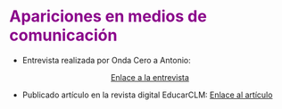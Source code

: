 # <FONT COLOR=#8B008B>Apariciones en medios de comunicación</font>

* Entrevista realizada por Onda Cero a Antonio:

<center>

[Enlace a la entrevista](https://www.ondacero.es/emisoras/castilla-la-mancha/ciudad-real/noticias/masaylo-primer-robot-educativo-open-source-origen-castellanomanchego_20211119619786d69e04bd000187385a.html)

</center>

* Publicado artículo en la revista digital EducarCLM: [Enlace al artículo](https://educarenclm.castillalamancha.es/content/masaylo-robot-open-source-de-origen-castellanomanchego)
